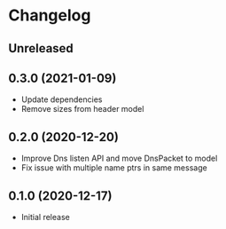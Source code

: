 # Changelog

## Unreleased

## 0.3.0 (2021-01-09)

- Update dependencies
- Remove sizes from header model

## 0.2.0 (2020-12-20)

- Improve Dns listen API and move DnsPacket to model
- Fix issue with multiple name ptrs in same message

## 0.1.0 (2020-12-17)

- Initial release